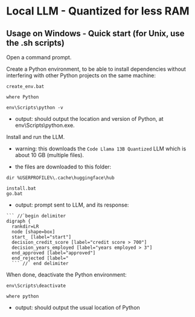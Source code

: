 # Local LLM - Quantized for less RAM

## Usage on Windows - Quick start (for Unix, use the .sh scripts)

Open a command prompt.

Create a Python environment, to be able to install dependencies without interfering with other Python projects on the same machine:

```
create_env.bat

where Python

env\Scripts\python -v
```
- output: should output the location and version of Python, at env\Scripts\python.exe.

Install and run the LLM.

- warning: this downloads the `Code Llama 13B Quantized` LLM which is about 10 GB (multiple files).

- the files are downloaded to this folder:

`dir %USERPROFILE%\.cache\huggingface\hub`

```
install.bat
go.bat
```

- output: prompt sent to LLM, and its response:

```
``` //`begin delimiter
digraph {
  rankdir=LR
  node [shape=box]
  start_ [label="start"]
  decision_credit_score [label="credit score > 700"]
  decision_years_employed [label="years employed > 3"]
  end_approved [label="approved"]
  end_rejected [label="
  ``` //` end delimiter
```

When done, deactivate the Python environment:

```
env\Scripts\deactivate

where python
```

- output: should output the usual location of Python
